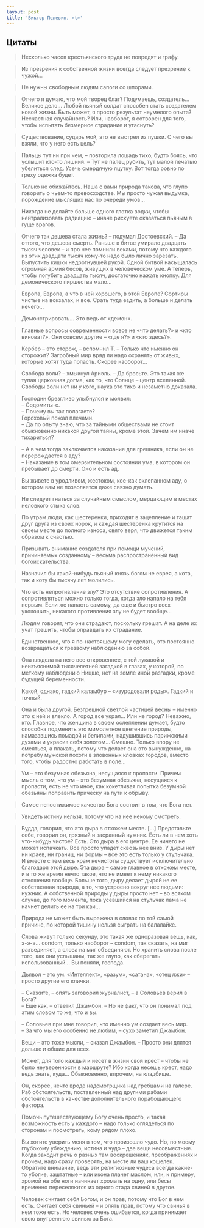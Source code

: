 ```yaml
---
layout: post
title: 'Виктор Пелевин, «t»'
---
```


## Цитаты

>Несколько часов крестьянского труда не повредят и графу.

>Из презрения к собственной жизни всегда следует презрение к чужой…

>Не нужны свободным людям сапоги со шпорами.

>Отчего я думаю, что мой творец благ? Подумаешь, создатель… Великое дело… Любой пьяный солдат способен стать создателем новой жизни. Быть может, я просто результат неумелого опыта? Несчастная случайность? Или, наоборот, я сотворен для того, чтобы испытать безмерное страдание и угаснуть?

>Существование, сударь мой, это не выстрел из пушки. С чего вы взяли, что у него есть цель?

>Пальцы тут ни при чем, – повторила лошадь тихо, будто боясь, что услышит кто-то лишний. – Тут не палец рубить, тут малой печатью убелиться след. Усечь смердячую яцутку. Вот тогда ровно по греху одежка будет.

>Только не обижайтесь. Наша с вами природа такова, что глупо говорить о чьем-то превосходстве. Мы просто чужая выдумка, порождение мыслящих нас по очереди умов…

>Никогда не делайте больше одного глотка водки, чтобы нейтрализовать радиацию – иначе рискуете оказаться пьяным в гуще врагов.

>Отчего так дешева стала жизнь? – подумал Достоевский. – Да оттого, что дешева смерть. Раньше в битве умирало двадцать тысяч человек – и про нее помнили веками, потому что каждого из этих двадцати тысяч кому-то надо было лично зарезать. Выпустить кишки недрогнувшей рукой. Одной битвой насыщалась огромная армия бесов, живущих в человеческом уме. А теперь, чтобы погубить двадцать тысяч, достаточно нажать кнопку. Для демонического пиршества мало…

>Европа, Европа, а что в ней хорошего, в этой Европе? Сортиры чистые на вокзалах, и все. Срать туда ездить, а больше и делать нечего…

>Демонстрировать… Это ведь от «демон».

>Главные вопросы современности вовсе не «что делать?» и «кто виноват?». Они совсем другие – «где я?» и «кто здесь?».

>Кербер – это сторож, – вспомнил Т. – Только что именно он сторожит? Загробный мир вряд ли надо охранять от живых, которые хотят туда попасть. Скорее наоборот…

>Свобода воли? – хмыкнул Ариэль. – Да бросьте. Это такая же тупая церковная догма, как то, что Солнце – центр вселенной. Свободы воли нет ни у кого, наука это тихо и незаметно доказала.

>Господин брезгливо улыбнулся и молвил:  
>– Содомиты-с.  
>– Почему вы так полагаете?  
>Гороховый пожал плечами.  
>– Да по опыту знаю, что за тайными обществами не стоит обыкновенно никакой другой тайны, кроме этой. Зачем им иначе тихариться?

>– А в чем тогда заключается наказание для грешника, если он не перерождается в аду?  
>– Наказание в том омерзительном состоянии ума, в котором он пребывает до смерти. Оно и есть ад.  

>Вы живете в уродливом, жестоком, кое-как склепанном аду, о котором вам не позволяется даже связно думать.

>Не следует гнаться за случайным смыслом, мерцающим в местах неловкого стыка слов.

>По утрам люди, как шестеренки, приходят в зацепление и тащат друг друга из своих норок, и каждая шестеренка крутится на своем месте до полного износа, свято веря, что движется таким образом к счастью.

>Призывать внимание создателя при помощи мучений, причиняемых созданному – весьма распространенный вид богоискательства.

>Назначил бы какой-нибудь пьяный князь богом не еврея, а кота, так и коту бы тысячу лет молились.

>Что есть непротивление злу? Это отсутствие сопротивления. А сопротивляться можно только тогда, когда зло напало на тебя первым. Если же напасть самому, да еще и быстро всех укокошить, никакого противления злу не будет вообще…

>Людям говорят, что они страдают, поскольку грешат. А на деле их учат грешить, чтобы оправдать их страдание.

>Единственное, что я по-настоящему могу сделать, это постоянно возвращаться к трезвому наблюдению за собой.

>Она глядела на него все откровеннее, с той лукавой и неизъяснимой тысячелетней загадкой в глазах, у которой, по меткому наблюдению Ницше, нет на земле иной разгадки, кроме будущей беременности.

>Какой, однако, гадкий каламбур – «изуродовали роды». Гадкий и точный.

>Она и была другой. Безгрешной светлой частицей весны – именно это к ней и влекло. А город все украл… Или не город? Неважно, кто. Главное, что женщина в своем ослеплении думает, будто способна подменить это мимолетное цветение природы, намазавшись помадой и белилами, надушившись парижскими духами и украсив себя золотом… Смешно. Только впору не смеяться, а плакать, потому что делает она это вынужденно, на потребу мужской похоти в зловонных клоаках городов, вместо того, чтобы радостно работать в поле…

>Ум – это безумная обезьяна, несущаяся к пропасти. Причем мысль о том, что ум – это безумная обезьяна, несущаяся к пропасти, есть не что иное, как кокетливая попытка безумной обезьяны поправить прическу на пути к обрыву.

>Самое непостижимое качество Бога состоит в том, что Бога нет.

>Увидеть истину нельзя, потому что на нее некому смотреть.

>Будда, говорил, что это дыра в отхожем месте. [...] Представьте себе, говорил он, грязный и засранный нужник. Есть ли в нем хоть что-нибудь чистое? Есть. Это дыра в его центре. Ее ничего не может испачкать. Все просто упадет сквозь нее вниз. У дыры нет ни краев, ни границ, ни формы – все это есть только у стульчака. И вместе с тем весь храм нечистоты существует исключительно благодаря этой дыре. Эта дыра – самое главное в отхожем месте, и в то же время нечто такое, что не имеет к нему никакого отношения вообще. Больше того, дыру делает дырой не ее собственная природа, а то, что устроено вокруг нее людьми: нужник. А собственной природы у дыры просто нет – во всяком случае, до того момента, пока усевшийся на стульчак лама не начнет делить ее на три каи…

>Природа не может быть выражена в словах по той самой причине, по которой тишину нельзя сыграть на балалайке.

>Слова живут только секунду, это такая же одноразовая вещь, как, э-э-э… condom, только наоборот – condom, так сказать, на миг разъединяет, а слова на миг объединяют. Но хранить слова после того, как они услышаны, так же глупо, как сберегать использованный… Вы поняли, господа.

>Дьявол – это ум. «Интеллект», «разум», «сатана», «отец лжи» – просто другие его клички.

>– Скажите, – опять заговорил журналист, – а Соловьев верил в Бога?  
>– Еще как, – ответил Джамбон. – Но не факт, что он понимал под этим словом то же, что и вы.  

>– Соловьев при мне говорил, что именно ум создает весь мир.  
>– За что мы его особенно не любим, – сухо заметил Джамбон.  

>Вещи – это тоже мысли, – сказал Джамбон. – Просто они длятся дольше и общие для всех.

>Может, для того каждый и несет в жизни свой крест – чтобы не было неуверенности в маршруте? Ибо когда несешь крест, надо ведь знать, куда… Обыкновенно, впрочем, на кладбище.

>Он, скорее, нечто вроде надсмотрщика над гребцами на галере. Раб обстоятельств, поставленный над другими рабами обстоятельств в качестве дополнительного порабощающего фактора.

>Помочь путешествующему Богу очень просто, и такая возможность есть у каждого – надо только оглядеться по сторонам и посмотреть, кому рядом плохо.

>Вы хотите уверить меня в том, что произошло чудо. Но, по моему глубокому убеждению, истина и чудо – две вещи несовместные. Когда заходит речь о разных там воскрешениях, преображениях и прочем, надо сразу проверять, на месте ли ваш кошелек. Обратите внимание, ведь эти религиозные чудеса всегда какие-то убогие, заштатные – или икона плачет маслом, или, к примеру, хромой на обе ноги начинает хромать на одну, или бесы временно переселяются из одного стада свиней в другое.

>Человек считает себя Богом, и он прав, потому что Бог в нем есть. Считает себя свиньей – и опять прав, потому что свинья в нем тоже есть. Но человек очень ошибается, когда принимает свою внутреннюю свинью за Бога.

